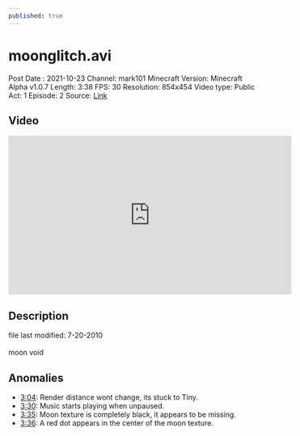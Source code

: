 ```yaml
---
published: true
---
```


# moonglitch.avi
Post Date : 2021-10-23
Channel: mark101
Minecraft Version: Minecraft Alpha v1.0.7
Length: 3:38
FPS: 30
Resolution: 854x454
Video type: Public 
Act: 1
Episode: 2
Source: [Link](https://www.youtube.com/watch?v=0qkh6vredyo)

## Video
<iframe width="560" height="315" src="https://www.youtube-nocookie.com/embed/0qkh6vredyo" title="YouTube video player" frameborder="0" allow="accelerometer; autoplay; clipboard-write; encrypted-media; gyroscope; picture-in-picture" allowfullscreen></iframe>

## Description
file last modified: 7-20-2010
<br><br>moon void

## Anomalies
- [3:04](https://youtu.be/0qkh6vredyo?t=184): Render distance wont change, its stuck to Tiny.
- [3:30](https://youtu.be/0qkh6vredyo?t=210): Music starts playing when unpaused.
- [3:35](https://youtu.be/0qkh6vredyo?t=215): Moon texture is completely black, it appears to be missing.
- [3:36](https://youtu.be/0qkh6vredyo?t=216): A red dot appears in the center of the moon texture.